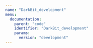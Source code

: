 ```yaml
---
name: "DarkBit_development"
menu:
  documentation:
    parent: "code"
    identifier: "DarkBit_development"
    params:
      version: "development"
---
```

